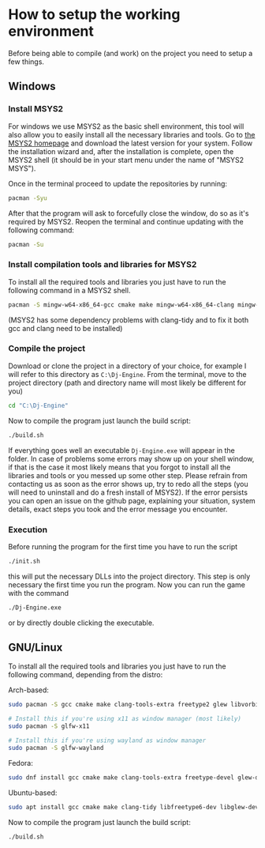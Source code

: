 ﻿# How to setup the working environment

Before being able to compile (and work) on the project you need to setup a few things.

## Windows

### Install MSYS2

For windows we use MSYS2 as the basic shell environment, this tool will also allow you to easily install all the necessary libraries and tools.
Go to [the MSYS2 homepage](https://www.msys2.org/) and download the latest version for your system.
Follow the installation wizard and, after the installation is complete, open the MSYS2 shell (it should be in your start menu under the name of "MSYS2 MSYS").

Once in the terminal proceed to update the repositories by running:

``` bash
pacman -Syu
```

After that the program will ask to forcefully close the window, do so as it's required by MSYS2.
Reopen the terminal and continue updating with the following command:

``` bash
pacman -Su
```

### Install compilation tools and libraries for MSYS2

To install all the required tools and libraries you just have to run the following command in a MSYS2 shell.

``` bash
pacman -S mingw-w64-x86_64-gcc cmake make mingw-w64-x86_64-clang mingw-w64-x86_64-clang-tools-extra mingw-w64-x86_64-freetype mingw-w64-x86_64-glew mingw-w64-x86_64-glfw mingw-w64-x86_64-libvorbis mingw-w64-x86_64-mesa mingw-w64-x86_64-openal
```

(MSYS2 has some dependency problems with clang-tidy and to fix it both gcc and clang need to be installed)

### Compile the project

Download or clone the project in a directory of your choice, for example I will refer to this directory as `C:\Dj-Engine`.
From the terminal, move to the project directory (path and directory name will most likely be different for you)

``` bash
cd "C:\Dj-Engine"
```

Now to compile the program just launch the build script:

``` bash
./build.sh
```

If everything goes well an executable `Dj-Engine.exe` will appear in the folder.
In case of problems some errors may show up on your shell window, if that is the case it most likely means that you forgot to install all the libraries and tools or you messed up some other step. Please refrain from contacting us as soon as the error shows up, try to redo all the steps (you will need to uninstall and do a fresh install of MSYS2).
If the error persists you can open an issue on the github page, explaining your situation, system details, exact steps you took and the error message you encounter.

### Execution

Before running the program for the first time you have to run the script

``` bash
./init.sh
```

this will put the necessary DLLs into the project directory. This step is only necessary the first time you run the program.
Now you can run the game with the command

``` bash
./Dj-Engine.exe
```

or by directly double clicking the executable.

## GNU/Linux

To install all the required tools and libraries you just have to run the following command, depending from the distro:

Arch-based:

``` bash
sudo pacman -S gcc cmake make clang-tools-extra freetype2 glew libvorbis openal

# Install this if you're using x11 as window manager (most likely)
sudo pacman -S glfw-x11

# Install this if you're using wayland as window manager
sudo pacman -S glfw-wayland
```

Fedora:

``` bash
sudo dnf install gcc cmake make clang-tools-extra freetype-devel glew-devel glfw-devel libvorbis-devel openal-soft-devel
```

Ubuntu-based:

``` bash
sudo apt install gcc cmake make clang-tidy libfreetype6-dev libglew-dev libglfw3-dev libvorbis-dev libopenal-dev
```

Now to compile the program just launch the build script:

``` bash
./build.sh
```
